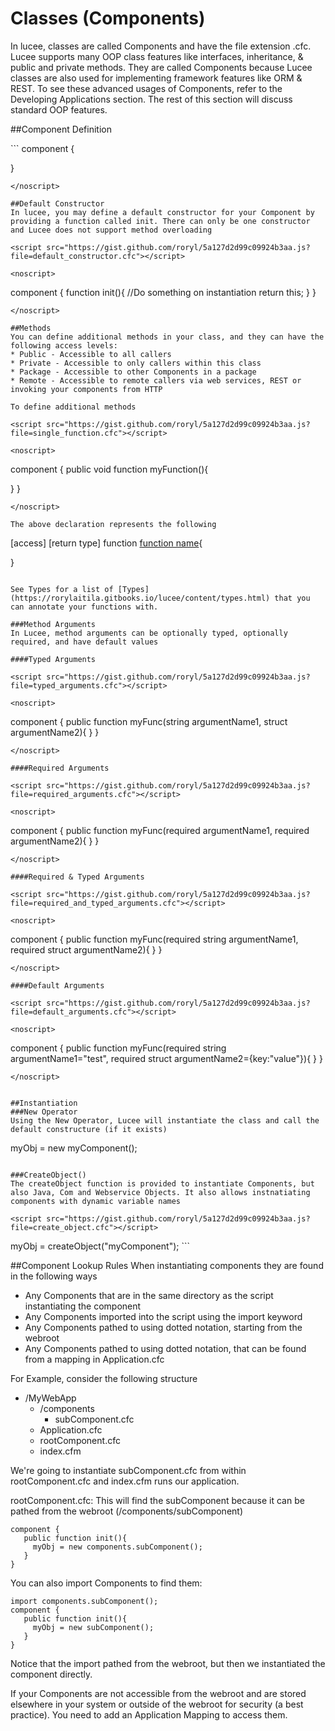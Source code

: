 # Classes (Components)

In lucee, classes are called Components and have the file extension .cfc. Lucee supports many OOP class features like interfaces, inheritance, & public and private methods. They are called Components because Lucee classes are also used for implementing framework features like ORM & REST. To see these advanced usages of Components, refer to the Developing Applications section. The rest of this section will discuss standard OOP features. 

##Component Definition

<script src="https://gist.github.com/roryl/5a127d2d99c09924b3aa.js?file=empty_component.cfc"></script>

<noscript>
```
component {

}
```
</noscript>

##Default Constructor
In lucee, you may define a default constructor for your Component by providing a function called init. There can only be one constructor and Lucee does not support method overloading

<script src="https://gist.github.com/roryl/5a127d2d99c09924b3aa.js?file=default_constructor.cfc"></script>

<noscript>
```
component {
  function init(){
    //Do something on instantiation 
    return this;
  }
}
```
</noscript>

##Methods
You can define additional methods in your class, and they can have the following access levels:
* Public - Accessible to all callers
* Private - Accessible to only callers within this class
* Package - Accessible to other Components in a package
* Remote - Accessible to remote callers via web services, REST or invoking your components from HTTP

To define additional methods

<script src="https://gist.github.com/roryl/5a127d2d99c09924b3aa.js?file=single_function.cfc"></script>

<noscript>
```
component {
  public void function myFunction(){
    
  }
}
```
</noscript>

The above declaration represents the following
```
  [access] [return type] function [function name](){
  
  }  
```

See Types for a list of [Types](https://rorylaitila.gitbooks.io/lucee/content/types.html) that you can annotate your functions with.

###Method Arguments
In Lucee, method arguments can be optionally typed, optionally required, and have default values

####Typed Arguments

<script src="https://gist.github.com/roryl/5a127d2d99c09924b3aa.js?file=typed_arguments.cfc"></script>

<noscript>
```
component {
  public function myFunc(string argumentName1, struct argumentName2){
  }
}
```
</noscript>

####Required Arguments

<script src="https://gist.github.com/roryl/5a127d2d99c09924b3aa.js?file=required_arguments.cfc"></script>

<noscript>
```
component {
  public function myFunc(required argumentName1, required argumentName2){
  }
}
```
</noscript>

####Required & Typed Arguments

<script src="https://gist.github.com/roryl/5a127d2d99c09924b3aa.js?file=required_and_typed_arguments.cfc"></script>

<noscript>
```
component {
  public function myFunc(required string argumentName1, required struct argumentName2){
  }
}
```
</noscript>

####Default Arguments

<script src="https://gist.github.com/roryl/5a127d2d99c09924b3aa.js?file=default_arguments.cfc"></script>

<noscript>
```
component {
  public function myFunc(required string argumentName1="test", required struct argumentName2={key:"value"}){
  }
}
```
</noscript>


##Instantiation
###New Operator
Using the New Operator, Lucee will instantiate the class and call the default constructure (if it exists)
```
myObj = new myComponent();
```

###CreateObject()
The createObject function is provided to instantiate Components, but also Java, Com and Webservice Objects. It also allows instnatiating components with dynamic variable names

<script src="https://gist.github.com/roryl/5a127d2d99c09924b3aa.js?file=create_object.cfc"></script>

```
<cfscript>
  myObj = createObject("myComponent");
</cfscript>
```

##Component Lookup Rules
When instantiating components they are found in the following ways
* Any Components that are in the same directory as the script instantiating the component
* Any Components imported into the script using the import keyword
* Any Components pathed to using dotted notation, starting from the webroot
* Any Components pathed to using dotted notation, that can be found from a mapping in Application.cfc

For Example, consider the following structure

- /MyWebApp
  - /components
    - subComponent.cfc
  - Application.cfc
  - rootComponent.cfc
  - index.cfm

We're going to instantiate subComponent.cfc from within rootComponent.cfc and index.cfm runs our application. 

rootComponent.cfc:
This will find the subComponent because it can be pathed from the webroot (/components/subComponent)

<script src="https://gist.github.com/roryl/5a127d2d99c09924b3aa.js?file=component_implicit_path.cfc"></script>

```
component {    
   public function init(){
     myObj = new components.subComponent();   
   }  
}
```

You can also import Components to find them:

<script src="https://gist.github.com/roryl/5a127d2d99c09924b3aa.js?file=component_imported_path.cfc"></script>

```
import components.subComponent();
component {    
   public function init(){
     myObj = new subComponent();   
   }  
}
```
Notice that the import pathed from the webroot, but then we instantiated the component directly. 

If your Components are not accessible from the webroot and are stored elsewhere in your system or outside of the webroot for security (a best practice). You need to add an Application Mapping to access them. 



